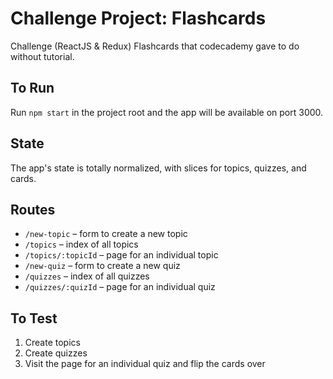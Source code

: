 # Challenge Project: Flashcards
Challenge (ReactJS & Redux) Flashcards that codecademy gave to do without tutorial.

## 
## To Run

Run `npm start` in the project root and the app will be available on port 3000.

## State

The app's state is totally normalized, with slices for topics, quizzes, and cards.

## Routes

- `/new-topic` – form to create a new topic
- `/topics` – index of all topics
- `/topics/:topicId` – page for an individual topic
- `/new-quiz` – form to create a new quiz
- `/quizzes` – index of all quizzes
- `/quizzes/:quizId` – page for an individual quiz

## To Test

1. Create topics
2. Create quizzes
3. Visit the page for an individual quiz and flip the cards over

